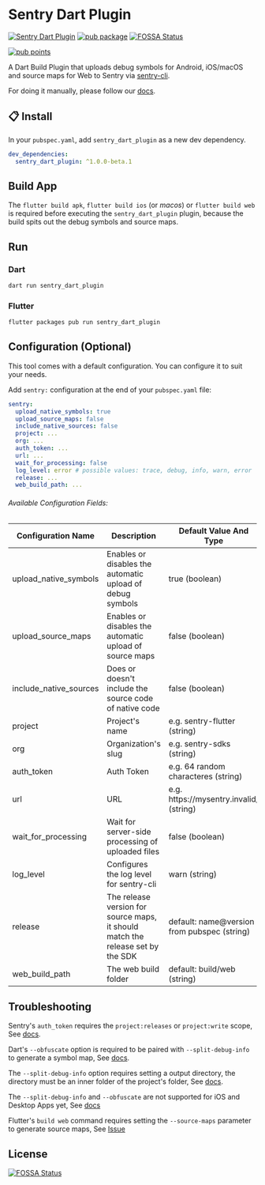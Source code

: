 # Sentry Dart Plugin
[![Sentry Dart Plugin](https://github.com/getsentry/sentry-dart-plugin/actions/workflows/dart_plugin.yml/badge.svg)](https://github.com/getsentry/sentry-dart-plugin/actions/workflows/dart_plugin.yml)
[![pub package](https://img.shields.io/pub/v/sentry_dart_plugin.svg)](https://pub.dev/packages/sentry_dart_plugin) [![FOSSA Status](https://app.fossa.com/api/projects/git%2Bgithub.com%2Fgetsentry%2Fsentry-dart-plugin.svg?type=shield)](https://app.fossa.com/projects/git%2Bgithub.com%2Fgetsentry%2Fsentry-dart-plugin?ref=badge_shield)

[![pub points](https://badges.bar/sentry_dart_plugin/pub%20points)](https://pub.dev/packages/sentry_dart_plugin/score)

A Dart Build Plugin that uploads debug symbols for Android, iOS/macOS and source maps for Web to Sentry via [sentry-cli](https://docs.sentry.io/product/cli/).

For doing it manually, please follow our [docs](https://docs.sentry.io/platforms/flutter/upload-debug/).

## :clipboard: Install

In your `pubspec.yaml`, add `sentry_dart_plugin` as a new dev dependency.

```yaml
dev_dependencies:
  sentry_dart_plugin: ^1.0.0-beta.1
```

## Build App

The `flutter build apk`, `flutter build ios` (or _macos_) or `flutter build web` is required before executing the `sentry_dart_plugin` plugin, because the build spits out the debug symbols and source maps.

## Run

### Dart
```bash
dart run sentry_dart_plugin
```

### Flutter
```bash
flutter packages pub run sentry_dart_plugin
```

## Configuration (Optional)

This tool comes with a default configuration. You can configure it to suit your needs.

Add `sentry:` configuration at the end of your `pubspec.yaml` file:

```yaml
sentry:
  upload_native_symbols: true
  upload_source_maps: false
  include_native_sources: false
  project: ...
  org: ...
  auth_token: ...
  url: ...
  wait_for_processing: false
  log_level: error # possible values: trace, debug, info, warn, error
  release: ...
  web_build_path: ...
```

###### Available Configuration Fields:

| Configuration Name | Description | Default Value And Type | Required | Alternative Environment variable |
| - | - | - | - | - |
| upload_native_symbols | Enables or disables the automatic upload of debug symbols | true (boolean) | no | - |
| upload_source_maps | Enables or disables the automatic upload of source maps | false (boolean) | no | - |
| include_native_sources | Does or doesn't include the source code of native code | false (boolean) | no | - |
| project | Project's name | e.g. sentry-flutter (string) | yes | SENTRY_PROJECT |
| org | Organization's slug | e.g. sentry-sdks (string) | yes | SENTRY_ORG |
| auth_token | Auth Token | e.g. 64 random characteres (string)  | yes | SENTRY_AUTH_TOKEN |
| url | URL | e.g. https<area>://mysentry.invalid/ (string)  | no | SENTRY_URL |
| wait_for_processing | Wait for server-side processing of uploaded files | false (boolean)  | no | - |
| log_level | Configures the log level for sentry-cli | warn (string)  | no | SENTRY_LOG_LEVEL |
| release | The release version for source maps, it should match the release set by the SDK | default: name@version from pubspec (string)  | no | - |
| web_build_path | The web build folder | default: build/web (string)  | no | - |

## Troubleshooting

Sentry's `auth_token` requires the `project:releases` or `project:write` scope, See [docs](https://docs.sentry.io/product/cli/dif/#permissions).

Dart's `--obfuscate` option is required to be paired with `--split-debug-info` to generate a symbol map, See [docs](https://github.com/flutter/flutter/wiki/Obfuscating-Dart-Code).

The `--split-debug-info` option requires setting a output directory, the directory must be an inner folder of the project's folder, See [docs](https://flutter.dev/docs/deployment/obfuscate#obfuscating-your-app).

The `--split-debug-info` and `--obfuscate` are not supported for iOS and Desktop Apps yet, See [docs](https://docs.sentry.io/platforms/flutter/upload-debug/#when-to-upload)

Flutter's `build web` command requires setting the `--source-maps` parameter to generate source maps, See [Issue](https://github.com/flutter/flutter/issues/72150#issuecomment-755541599)


## License
[![FOSSA Status](https://app.fossa.com/api/projects/git%2Bgithub.com%2Fgetsentry%2Fsentry-dart-plugin.svg?type=large)](https://app.fossa.com/projects/git%2Bgithub.com%2Fgetsentry%2Fsentry-dart-plugin?ref=badge_large)